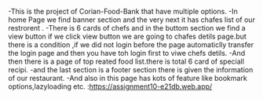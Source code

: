 -This is the project of Corian-Food-Bank that have multiple options.
-In home Page we find banner section and the very next it has chafes list of our restrorent .
-There is 6 cards of chefs and in the buttom section we find a view button if we click view button we are going to chafes detils page.but there is a condition ,if we did not login before the page automaticlly transfer the login page and then you have toh login first to viwe chefs detils.
-And then there is a page of top reated food list.there is total 6 card of speciall recipi.
-and the last section is a footer section there is given the information of our restaurant.
-And also in this page has kots of feature like bookmark options,lazyloading etc.
:https://assignment10-e21db.web.app/  